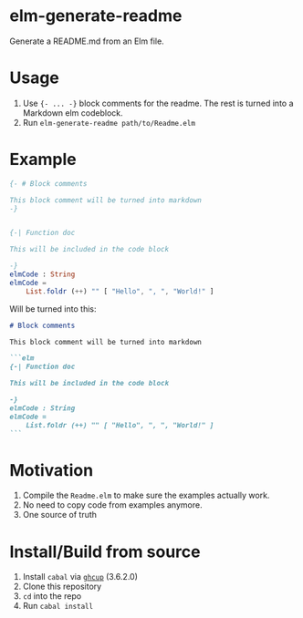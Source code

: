 # elm-generate-readme

Generate a README.md from an Elm file.

# Usage

  1. Use `{- ... -}` block comments for the readme. The rest is turned into a Markdown elm codeblock.
  2. Run `elm-generate-readme path/to/Readme.elm`

# Example

```elm
{- # Block comments

This block comment will be turned into markdown
-}


{-| Function doc

This will be included in the code block

-}
elmCode : String
elmCode =
    List.foldr (++) "" [ "Hello", ", ", "World!" ]
```

Will be turned into this:


````markdown
# Block comments

This block comment will be turned into markdown

```elm
{-| Function doc

This will be included in the code block

-}
elmCode : String
elmCode =
    List.foldr (++) "" [ "Hello", ", ", "World!" ]
```

````

# Motivation

  1. Compile the `Readme.elm` to make sure the examples actually work.
  2. No need to copy code from examples anymore.
  3. One source of truth

# Install/Build from source

1. Install `cabal` via [`ghcup`](https://www.haskell.org/ghcup/) (3.6.2.0)
2. Clone this repository
3. `cd` into the repo
4. Run `cabal install`
